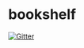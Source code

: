 # bookshelf

[![Gitter](https://badges.gitter.im/dry-python/bookshelf.svg)](https://gitter.im/dry-python/bookshelf?utm_source=badge&utm_medium=badge&utm_campaign=pr-badge&utm_content=badge)